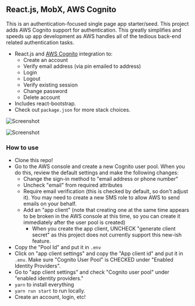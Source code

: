 ## React.js, MobX, AWS Cognito

This is an authentication-focused single page app starter/seed. This project
adds AWS Cognito support for authentication. This greatly simplifies and speeds
up app development as AWS handles all of the tedious back-end related
authentication tasks.

- React.js and [AWS Cognito](https://aws.amazon.com/cognito/) integration to:
  - Create an account
  - Verify email address (via pin emailed to address)
  - Login
  - Logout
  - Verify existing session
  - Change password
  - Delete account
- Includes react-bootstrap.
- Check out `package.json` for more stack choices.

![Screenshot](https://user-images.githubusercontent.com/2158187/29740369-866d9832-8a87-11e7-9f1e-e4cd77a54df4.png)

![Screenshot](https://user-images.githubusercontent.com/2158187/29740368-865b95ba-8a87-11e7-8563-dfeaa4b10e75.png)

### How to use

- Clone this repo!
- Go to the AWS console and create a new Cognito user pool. When you do this,
  review the default settings and make the following changes:
  - Change the sign-in method to "email address or phone number"
  - Uncheck "email" from required attributes
  - Require email verification (this is checked by default, so don't adjust
    it). You may need to create a new SMS role to allow AWS to send emails on
    your behalf.
  - Add an "app client" (note that creating one at the same time appears to be
    broken in the AWS console at this time, so you can create it immediately
    after the user pool is created)
    - When you create the app client, UNCHECK "generate client secret" as this
      project does not currently support this new-ish feature.
- Copy the "Pool Id" and put it in `.env`
- Click on "app client settings" and copy the "App client id" and put it in
  `.env`. Make sure "Cognito User Pool" is CHECKED under "Enabled Identity
  Providers".
- Go to "app client settings" and check "Cognito user pool" under "enabled
  identity providers."
- `yarn` to install everything
- `yarn run start` to run locally.
- Create an account, login, etc!
